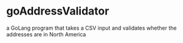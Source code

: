 # goAddressValidator
a GoLang program that takes a CSV input and validates whether the addresses are in North America
